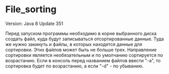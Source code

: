 # File_sorting
Version: Java 8 Update 351

Перед запуском программы необходимо в корне выбранного диска создать файл, куда будут записываться отсортированные данные.
Туда же нужно закинуть и файлы, в которых находятся данные для сортировки. Этих файлов может быть не больше трех.
Направление сортировки является необязательным и по умолчанию сортируется по возрастанию.
Если в консоль перед названием файлов ввести "-a", то сортировка будет по возрастанию, а если "-d" -  по убыванию.
